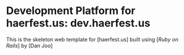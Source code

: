 # Development Platform for haerfest.us: dev.haerfest.us

This is the skeleton web template for [haerfest.us] built using [*Ruby 
on Rails*] by [Dan Joo]
